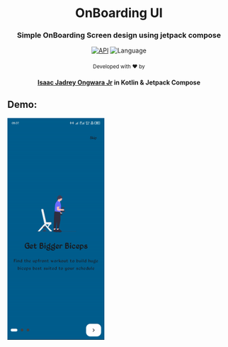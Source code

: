 <div align="center">
  <h1>OnBoarding UI</h1>
  <h3>Simple OnBoarding Screen design using jetpack compose</h3>

  [![API](https://img.shields.io/badge/API-24%2B-brightgreen.svg?style=flat)](https://android-arsenal.com/api?level=24)
  ![Language](https://img.shields.io/badge/language-Kotlin-orange.svg)

  <sub>Developed with ❤︎ by
  <h4><a href="https://github.com/isaacjadrey">Isaac Jadrey Ongwara Jr</a> in Kotlin & Jetpack Compose</h4>
</div>

## Demo:
<img src="src/sample.gif" height="500px">